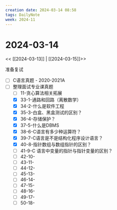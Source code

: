 ```yaml
---
creation date: 2024-03-14 08:58
tags: DailyNote
week: 2024-11
---
```


# 2024-03-14

<< [[2024-03-13]] | [[2024-03-15]]>>


准备复试
- [ ] C语言真题 - 2020-2021A
- [ ] 整理面试专业课真题
	- [ ] 11-贪心算法相关拓展
	- [x] 33-1-通路和回路（离散数学）
	- [x] 34-2-什么是软件工程
	- [x] 35-3-白盒、黑盒测试的区别？
	- [x] 36-4-存储保护？
	- [x] 37-5-什么是DBMS
	- [x] 38-6-C语言有多少种运算符？
	- [x] 39-7-C语言是不是结构化程序设计语言？
	- [x] 40-8-指针数组与数组指针的区别？
	- [ ] 41-9-C 语言中变量的指针与指针变量的区别？
	- [ ] 42-10-
	- [ ] 43-11-
	- [ ] 44-12-
	- [ ] 45-13-
	- [ ] 46-14-
	- [ ] 47-15-
	- [ ] 48-16-
	- [ ] 49-17-
	- [ ] 50-18-
